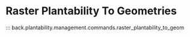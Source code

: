 # Raster Plantability To Geometries

::: back.plantability.management.commands.raster_plantability_to_geom
